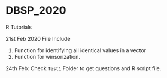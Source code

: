 # DBSP_2020

R Tutorials

21st Feb 2020 File Include
1. Function for identifying all identical values in a vector
2. Function for winsorization.

24th Feb:
  Check `Test1` Folder to get questions and R script file.
